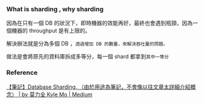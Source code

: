 
### What is sharding , why sharding

因為在只有一個 DB 的狀況下，即時機器的效能再好，最終也會遇到瓶頸，因為一個機器的 throughput 是有上限的。

解決辦法就是分為多個 DB ，`透過增加 DB 的數量，來解決吞吐量的問題。`

做法是會將原先的資料庫拆成多等分，每一個 shard 都拿到`其中一等分`




### Reference

[【筆記】Database Sharding. （由於用途為筆記，不會像以往文章太詳細介紹概念） | by 莫力全 Kyle Mo | Medium](https://oldmo860617.medium.com/%E7%AD%86%E8%A8%98-database-sharding-22e22f0809c0)
